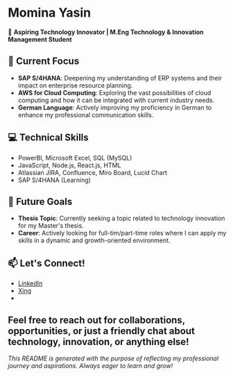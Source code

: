 # Momina Yasin

🚀 **Aspiring Technology Innovator | M.Eng Technology & Innovation Management Student**

## 🌟 Current Focus
- **SAP S/4HANA**: Deepening my understanding of ERP systems and their impact on enterprise resource planning.
- **AWS for Cloud Computing**: Exploring the vast possibilities of cloud computing and how it can be integrated with current industry needs.
- **German Language**: Actively improving my proficiency in German to enhance my professional communication skills.

## 💻 Technical Skills
- PowerBI, Microsoft Excel, SQL (MySQL)
- JavaScript, Node.js, React.js, HTML
- Atlassian JIRA, Confluence, Miro Board, Lucid Chart
- SAP S/4HANA (Learning)

## 🌱 Future Goals
- **Thesis Topic**: Currently seeking a topic related to technology innovation for my Master's thesis.
- **Career**: Actively looking for full-tim/part-time roles where I can apply my skills in a dynamic and growth-oriented environment.

## 📫 Let's Connect!
- [LinkedIn](https://www.linkedin.com/in/momina-yasin/)
- [Xing](https://www.xing.com/profile/Momina_Yasin/web_profiles)
- [Email]: momina.yasin39@gmail.com

Feel free to reach out for collaborations, opportunities, or just a friendly chat about technology, innovation, or anything else!
---
*This README is generated with the purpose of reflecting my professional journey and aspirations. Always eager to learn and grow!*
